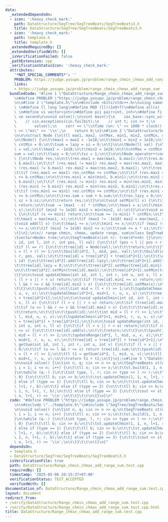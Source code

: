 ```yaml
---
data:
  _extendedDependsOn:
  - icon: ':heavy_check_mark:'
    path: DataStructure/SegTree/SegTreeBeats/SegTreeBeats3.h
    title: DataStructure/SegTree/SegTreeBeats/SegTreeBeats3.h
  - icon: ':heavy_check_mark:'
    path: template.h
    title: template.h
  _extendedRequiredBy: []
  _extendedVerifiedWith: []
  _isVerificationFailed: false
  _pathExtension: cpp
  _verificationStatusIcon: ':heavy_check_mark:'
  attributes:
    '*NOT_SPECIAL_COMMENTS*': ''
    PROBLEM: https://judge.yosupo.jp/problem/range_chmin_chmax_add_range_sum
    links:
    - https://judge.yosupo.jp/problem/range_chmin_chmax_add_range_sum
  bundledCode: "#line 1 \"DataStructure/Range_chmin_chmax_add_range_sum.test.cpp\"\
    \n#define PROBLEM \"https://judge.yosupo.jp/problem/range_chmin_chmax_add_range_sum\"\
    \n\n#line 2 \"template.h\"\n\n#include <bits/stdc++.h>\nusing namespace std;\n\
    \ \n#define ll long long\n#define MOD (ll)(1e9+7)\n#define all(x) (x).begin(),(x).end()\n\
    \ \n#define vi vector<int>\n#define pii pair<int, int>\n#define fi first\n#define\
    \ se second\n\nvoid solve();\n\nint main(){\n    ios_base::sync_with_stdio(false);cin.tie(NULL);\n\
    \    // cin.exceptions(cin.failbit);\n    // int t; cin >> t;\n    // while(t--)\n\
    \        solve();\n    cerr << \"\\nTime run: \" << 1000 * clock() / CLOCKS_PER_SEC\
    \ << \"ms\" << '\\n';\n    return 0;\n}\n#line 2 \"DataStructure/SegTree/SegTreeBeats/SegTreeBeats3.h\"\
    \n\n\nstruct Node {\n\tll max1, max2, cntMax, min1, min2, cntMin, sum, lazy, sz;\n\
    \n\tNode() {\n\t\tmax1 = max2 = -1e18;\n\t\tmin1 = min2 = 1e18;\n\t\tcntMax =\
    \ cntMin = 0;\n\t\tsum = lazy = sz = 0;\n\t}\n\n\tNode(ll val) {\n\t\tmax1 = min1\
    \ = val;\n\t\tmax2 = -1e18;\n\t\tmin2 = 1e18;\n\t\tcntMax = cntMin = 1;\n\t\t\
    sum = val;\n\t\tlazy = 0;\n\t\tsz = 1;\n\t}\n\n\tNode operator+(const Node &b)\
    \ {\n\t\tNode res;\n\n\t\tres.max1 = max(max1, b.max1);\n\t\tres.max2 = max(max2,\
    \ b.max2);\n\t\tif (res.max1 != max1) res.max2 = max(res.max2, max1);\n\t\tif\
    \ (res.max1 != b.max1) res.max2 = max(res.max2, b.max1); \n\t\tres.cntMax = 0;\n\
    \t\tif (res.max1 == max1) res.cntMax += cntMax;\n\t\tif (res.max1 == b.max1) res.cntMax\
    \ += b.cntMax;\n\n\t\tres.min1 = min(min1, b.min1);\n\t\tres.min2 = min(min2,\
    \ b.min2);\n\t\tif (res.min1 != min1) res.min2 = min(res.min2, min1);\n\t\tif\
    \ (res.min1 != b.min1) res.min2 = min(res.min2, b.min1);\n\t\tres.cntMin = 0;\n\
    \t\tif (res.min1 == min1) res.cntMin += cntMin;\n\t\tif (res.min1 == b.min1) res.cntMin\
    \ += b.cntMin;\n\n\t\tres.sum = sum + b.sum;\n\t\tres.lazy = 0;\n\t\tres.sz =\
    \ sz + b.sz;\n\n\t\treturn res;\n\t}\n\n\tvoid setMin(ll x) {\n\t\tif (x >= max1)\
    \ return;\n\t\tsum -= (max1 - x) * cntMax;\n\t\tmax1 = x;\n\t\tmin1 = min(min1,\
    \ x);\n\t\tif (min2 != 1e18) min2 = min(min2, x);\n\t}\n\n\tvoid setMax(ll x)\
    \ {\n\t\tif (x <= min1) return;\n\t\tsum += (x-min1) * cntMin;\n\t\tmin1 = x;\n\
    \t\tmax1 = max(max1, x);\n\t\tif (max2 != -1e18) max2 = max(max2, x);\n\t}\n\n\
    \tvoid add(ll x) {\n\t\tmax1 += x;\n\t\tmin1 += x;\n\t\tif (max2 != -1e18) max2\
    \ += x;\n\t\tif (min2 != 1e18) min2 += x;\n\t\tsum += x * sz;\n\t\tlazy += x;\n\
    \t}\n};\n\n// range chmin, chmax, update range, sum\nclass SegTreeBeats {\npublic:\n\
    \tvector<Node> tree;\n\n\tSegTreeBeats(int n): tree(4*n+6) {}\n\n\tvoid build(int\
    \ id, int l, int r, int pos, ll val) {\n\t\tif (pos < l || pos > r) return;\n\t\
    \tif (l == r) {\n\t\t\ttree[id] = Node(val);\n\t\t\treturn;\n\t\t}\n\t\tint mid\
    \ = (l + r) >> 1;\n\t\tbuild(id*2, l, mid, pos, val);\n\t\tbuild(id*2+1, mid+1,\
    \ r, pos, val);\n\t\ttree[id] = tree[id*2] + tree[id*2+1];\n\t}\t\n\n\tvoid push(int\
    \ id) {\n\t\ttree[id*2].add(tree[id].lazy);\n\t\ttree[id*2+1].add(tree[id].lazy);\n\
    \t\ttree[id].lazy = 0;\n\t\t\n\t\ttree[id*2].setMax(tree[id].min1);\n\t\ttree[id*2+1].setMax(tree[id].min1);\n\
    \n\t\ttree[id*2].setMin(tree[id].max1);\n\t\ttree[id*2+1].setMin(tree[id].max1);\n\
    \t}\n\n\tvoid updateChmax(int id, int l, int r, int u, int v, ll x) {\n\t\tif\
    \ (l > v || r < u) return;\n\t\tif (tree[id].min1 >= x) return;\n\t\tif (u <=\
    \ l && r <= v && tree[id].min2 > x) {\n\t\t\ttree[id].setMax(x);\n\t\t\treturn;\n\
    \t\t}\n\t\tpush(id);\n\t\tint mid = (l + r) >> 1;\n\t\tupdateChmax(id*2, l, mid,\
    \ u, v, x);\n\t\tupdateChmax(id*2+1, mid+1, r, u, v, x);\n\t\ttree[id] = tree[id*2]\
    \ + tree[id*2+1];\n\t}\n\t\n\tvoid updateChmin(int id, int l, int r, int u, int\
    \ v, ll x) {\n\t\tif (l > v || r < u) return;\n\t\tif (tree[id].max1 <= x) return;\n\
    \t\tif (u <= l && r <= v && tree[id].max2 < x) {\n\t\t\ttree[id].setMin(x);\n\t\
    \t\treturn;\n\t\t}\n\t\tpush(id);\n\t\tint mid = (l + r) >> 1;\n\t\tupdateChmin(id*2,\
    \ l, mid, u, v, x);\n\t\tupdateChmin(id*2+1, mid+1, r, u, v, x);\n\t\ttree[id]\
    \ = tree[id*2] + tree[id*2+1];\n\t}\n\n\tvoid updateRange(int id, int l, int r,\
    \ int u, int v, ll x) {\n\t\tif (l > v || r < u) return;\n\t\tif (u <= l && r\
    \ <= v) {\n\t\t\ttree[id].add(x);\n\t\t\treturn;\n\t\t}\n\t\tpush(id);\n\t\tint\
    \ mid = (l + r) >> 1;\n\t\tupdateRange(id*2, l, mid, u, v, x);\n\t\tupdateRange(id*2+1,\
    \ mid+1, r, u, v, x);\n\t\ttree[id] = tree[id*2] + tree[id*2+1];\n\t}\n\n\tll\
    \ getSum(int id, int l, int r, int u, int v) {\n\t\tif (l > v || r < u) return\
    \ 0;\n\t\tif (u <= l && r <= v) return tree[id].sum;\n\t\tpush(id);\n\t\tint mid\
    \ = (l + r) >> 1;\n\t\tll t1 = getSum(id*2, l, mid, u, v);\n\t\tll t2 = getSum(id*2+1,\
    \ mid+1, r, u, v);\n\t\treturn t1 + t2;\n\t}\n};\n#line 5 \"DataStructure/Range_chmin_chmax_add_range_sum.test.cpp\"\
    \n\nvoid solve() {\n\tint n, q; cin >> n >> q;\n\tSegTreeBeats st(n);\n\tfor (int\
    \ i = 1; i <= n; i++) {\n\t\tll x; cin >> x;\n\t\tst.build(1, 1, n, i, x);\n\t\
    }\n\twhile (q--) {\n\t\tint type, l, r; cin >> type >> l >> r;\n\t\tif (type ==\
    \ 0) {\n\t\t\tll b; cin >> b;\n\t\t\tst.updateChmin(1, 1, n, l+1, r, b);\n\t\t\
    } else if (type == 1) {\n\t\t\tll b; cin >> b;\n\t\t\tst.updateChmax(1, 1, n,\
    \ l+1, r, b);\n\t\t} else if (type == 2) {\n\t\t\tll b; cin >> b;\n\t\t\tst.updateRange(1,\
    \ 1, n, l+1, r, b);\n\t\t} else if (type == 3) {\n\t\t\tcout << st.getSum(1, 1,\
    \ n, l+1, r) << '\\n';\n\t\t}\t\t\n\t}\n}\n"
  code: "#define PROBLEM \"https://judge.yosupo.jp/problem/range_chmin_chmax_add_range_sum\"\
    \n\n#include \"../template.h\"\n#include \"SegTree/SegTreeBeats/SegTreeBeats3.h\"\
    \n\nvoid solve() {\n\tint n, q; cin >> n >> q;\n\tSegTreeBeats st(n);\n\tfor (int\
    \ i = 1; i <= n; i++) {\n\t\tll x; cin >> x;\n\t\tst.build(1, 1, n, i, x);\n\t\
    }\n\twhile (q--) {\n\t\tint type, l, r; cin >> type >> l >> r;\n\t\tif (type ==\
    \ 0) {\n\t\t\tll b; cin >> b;\n\t\t\tst.updateChmin(1, 1, n, l+1, r, b);\n\t\t\
    } else if (type == 1) {\n\t\t\tll b; cin >> b;\n\t\t\tst.updateChmax(1, 1, n,\
    \ l+1, r, b);\n\t\t} else if (type == 2) {\n\t\t\tll b; cin >> b;\n\t\t\tst.updateRange(1,\
    \ 1, n, l+1, r, b);\n\t\t} else if (type == 3) {\n\t\t\tcout << st.getSum(1, 1,\
    \ n, l+1, r) << '\\n';\n\t\t}\t\t\n\t}\n}"
  dependsOn:
  - template.h
  - DataStructure/SegTree/SegTreeBeats/SegTreeBeats3.h
  isVerificationFile: true
  path: DataStructure/Range_chmin_chmax_add_range_sum.test.cpp
  requiredBy: []
  timestamp: '2025-05-06 20:15:37+07:00'
  verificationStatus: TEST_ACCEPTED
  verifiedWith: []
documentation_of: DataStructure/Range_chmin_chmax_add_range_sum.test.cpp
layout: document
redirect_from:
- /verify/DataStructure/Range_chmin_chmax_add_range_sum.test.cpp
- /verify/DataStructure/Range_chmin_chmax_add_range_sum.test.cpp.html
title: DataStructure/Range_chmin_chmax_add_range_sum.test.cpp
---
```

